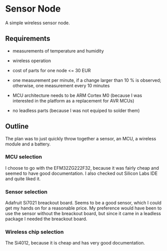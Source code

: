 # Sensor Node
A simple wireless sensor node.

## Requirements
  * measurements of temperature and humidity
  * wireless operation
  * cost of parts for one node <= 30 EUR
  * one measurement per minute, if a change larger than 10 % is observed; otherwise, one measurement every 10 minutes

  * MCU architecture needs to be ARM Cortex M0 (because I was interested in the platform as a replacement for AVR MCUs)
  * no leadless parts (because I was not equiped to solder them)

## Outline
The plan was to just quickly throw together a sensor, an MCU, a wireless module and a battery.

### MCU selection
I choose to go with the EFM32ZG222F32, because it was fairly cheap and seemed to have good documentation.
I also checked out Silicon Labs IDE and quite liked it.

### Sensor selection
Adafruit Si7021 breackout board.
Seems to be a good sensor, which I could get my hands on for a reasonable price.
My preference would have been to use the sensor without the breackout board, but since it came in a leadless package I needed the breackout board.

### Wireless chip selection
The Si4012, because it is cheap and has very good documentation.
